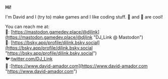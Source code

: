 **Hi!**

I'm David and I (try to) make games and I like coding stuff. 🦆 and 🦑 are cool!

You can reach me at:  
🐘: [https://mastodon.gamedev.place/@djlink](https://mastodon.gamedev.place/@djlink "DJ_Link @ Mastodon")  
🔵: [https://bsky.app/profile/djlink.bsky.social](https://bsky.app/profile/djlink.bsky.social "https://bsky.app/profile/djlink.bsky.social")  
🐦:[twitter.com/DJ_Link](https://www.twitter.com/DJ_Link "twitter.com/DJ_Link")  
🔗 :[https://www.david-amador.com](https://www.david-amador.com "https://www.david-amador.com")
